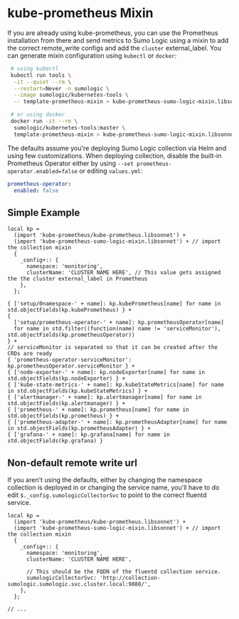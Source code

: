 # kube-prometheus Mixin

If you are already using kube-prometheus, you can use the Prometheus installation from there and send metrics to Sumo
Logic using a mixin to add the correct remote_write configs and add the `cluster` external_label.
You can generate mixin configuration using `kubectl` or `docker`:

```bash
 # using kubectl
 kubectl run tools \
  -it --quiet --rm \
  --restart=Never -n sumologic \
  --image sumologic/kubernetes-tools \
  -- template-prometheus-mixin > kube-prometheus-sumo-logic-mixin.libsonnet

 # or using docker
 docker run -it --rm \
  sumologic/kubernetes-tools:master \
  template-prometheus-mixin > kube-prometheus-sumo-logic-mixin.libsonnet
```

The defaults assume you're deploying Sumo Logic collection via Helm and using few customizations.
When deploying collection, disable the built-in Prometheus
Operator either by using `--set prometheus-operator.enabled=false` or editing `values.yml`:

```yaml
prometheus-operator:
  enabled: false
```

## Simple Example

```jsonnet
local kp =
  (import 'kube-prometheus/kube-prometheus.libsonnet') +
  (import 'kube-prometheus-sumo-logic-mixin.libsonnet') + // import the collection mixin
  {
    _config+:: {
      namespace: 'monitoring',
      clusterName: 'CLUSTER NAME HERE', // This value gets assigned the the cluster external_label in Prometheus
    },
  };

{ ['setup/0namespace-' + name]: kp.kubePrometheus[name] for name in std.objectFields(kp.kubePrometheus) } +
{
  ['setup/prometheus-operator-' + name]: kp.prometheusOperator[name]
  for name in std.filter((function(name) name != 'serviceMonitor'), std.objectFields(kp.prometheusOperator))
} +
// serviceMonitor is separated so that it can be created after the CRDs are ready
{ 'prometheus-operator-serviceMonitor': kp.prometheusOperator.serviceMonitor } +
{ ['node-exporter-' + name]: kp.nodeExporter[name] for name in std.objectFields(kp.nodeExporter) } +
{ ['kube-state-metrics-' + name]: kp.kubeStateMetrics[name] for name in std.objectFields(kp.kubeStateMetrics) } +
{ ['alertmanager-' + name]: kp.alertmanager[name] for name in std.objectFields(kp.alertmanager) } +
{ ['prometheus-' + name]: kp.prometheus[name] for name in std.objectFields(kp.prometheus) } +
{ ['prometheus-adapter-' + name]: kp.prometheusAdapter[name] for name in std.objectFields(kp.prometheusAdapter) } +
{ ['grafana-' + name]: kp.grafana[name] for name in std.objectFields(kp.grafana) }
```

## Non-default remote write url

If you aren't using the defaults, either by changing the namespace collection is deployed in or changing the service
name, you'll have to do edit `$._config.sumologicCollectorSvc` to point to the correct fluentd service.

```jsonnet
local kp =
  (import 'kube-prometheus/kube-prometheus.libsonnet') +
  (import 'kube-prometheus-sumo-logic-mixin.libsonnet') + // import the collection mixin
  {
    _config+:: {
      namespace: 'monitoring',
      clusterName: 'CLUSTER NAME HERE',

      // This should be the FQDN of the fluentd collection service.
      sumologicCollectorSvc: 'http://collection-sumologic.sumologic.svc.cluster.local:9888/',
    },
  };

// ...
```
